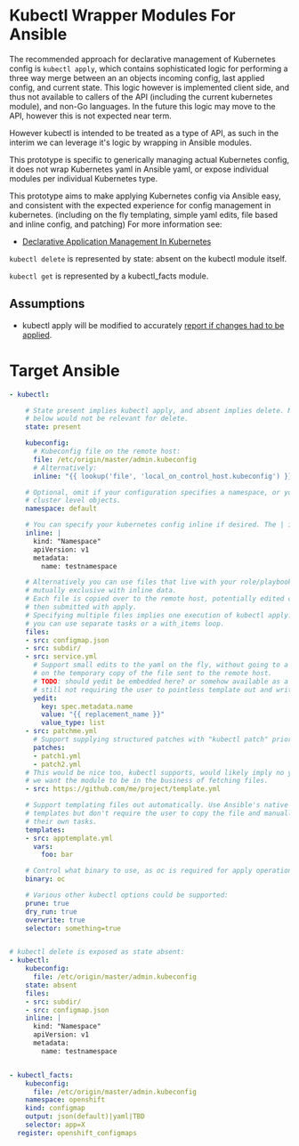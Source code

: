 # Kubectl Wrapper Modules For Ansible

The recommended approach for declarative management of Kubernetes config is
`kubectl apply`, which contains sophisticated logic for performing a three way
merge between an an objects incoming config, last applied config, and current
state.  This logic however is implemented client side, and thus not available
to callers of the API (including the current kubernetes module), and non-Go
languages. In the future this logic may move to the API, however this is not
expected near term.

However kubectl is intended to be treated as a type of API, as such in the
interim we can leverage it's logic by wrapping in Ansible modules.

This prototype is specific to generically managing actual Kubernetes config, it
does not wrap Kubernetes yaml in Ansible yaml, or expose individual modules per
individual Kubernetes type.

This prototype aims to make applying Kubernetes config via Ansible easy, and
consistent with the expected experience for config management in kubernetes.
(including on the fly templating, simple yaml edits, file based and inline
config, and patching) For more information see:

  * [Declarative Application Management In Kubernetes](https://docs.google.com/document/d/1cLPGweVEYrVqQvBLJg6sxV-TrE5Rm2MNOBA_cxZP2WU/edit?usp=sharing)

`kubectl delete` is represented by state: absent on the kubectl module itself.

`kubectl get` is represented by a kubectl_facts module.

## Assumptions

  * kubectl apply will be modified to accurately [report if changes had to be applied](https://github.com/kubernetes/kubernetes/pull/52647).

# Target Ansible

```yaml
- kubectl:

    # State present implies kubectl apply, and absent implies delete. Many options
    # below would not be relevant for delete.
    state: present

    kubeconfig:
      # Kubeconfig file on the remote host:
      file: /etc/origin/master/admin.kubeconfig
      # Alternatively:
      inline: "{{ lookup('file', 'local_on_control_host.kubeconfig') }}"

    # Optional, omit if your configuration specifies a namespace, or you're operating on
    # cluster level objects.
    namespace: default

    # You can specify your kubernetes config inline if desired. The | is important here:
    inline: |
      kind: "Namespace"
      apiVersion: v1
      metadata:
        name: testnamespace

    # Alternatively you can use files that live with your role/playbook. This would be
    # mutually exclusive with inline data.
    # Each file is copied over to the remote host, potentially edited or patched, and
    # then submitted with apply.
    # Specifying multiple files implies one execution of kubectl apply. If you want multiple
    # you can use separate tasks or a with_items loop.
    files:
    - src: configmap.json
    - src: subdir/
    - src: service.yml
      # Support small edits to the yaml on the fly, without going to a full template. Operates
      # on the temporary copy of the file sent to the remote host.
      # TODO: should yedit be embedded here? or somehow available as a separate module (while
      # still not requiring the user to pointless template out and write/read a file)
      yedit:
        key: spec.metadata.name
        value: "{{ replacement_name }}"
        value_type: list
    - src: patchme.yml
      # Support supplying structured patches with "kubectl patch" prior to submitting to the server.
      patches:
      - patch1.yml
      - patch2.yml
    # This would be nice too, kubectl supports, would likely imply no yediting or patching unless
    # we want the module to be in the business of fetching files.
    - src: https://github.com/me/project/template.yml

    # Support templating files out automatically. Use Ansible's native mechanisms for jinja
    # templates but don't require the user to copy the file and manually clean it up with
    # their own tasks.
    templates:
    - src: apptemplate.yml
      vars:
        foo: bar

    # Control what binary to use, as oc is required for apply operations on OpenShift types:
    binary: oc

    # Various other kubectl options could be supported:
    prune: true
    dry_run: true
    overwrite: true
    selector: something=true


# kubectl delete is exposed as state absent:
- kubectl:
    kubeconfig:
      file: /etc/origin/master/admin.kubeconfig
    state: absent
    files:
    - src: subdir/
    - src: configmap.json
    inline: |
      kind: "Namespace"
      apiVersion: v1
      metadata:
        name: testnamespace


- kubectl_facts:
    kubeconfig:
      file: /etc/origin/master/admin.kubeconfig
    namespace: openshift
    kind: configmap
    output: json(default)|yaml|TBD
    selector: app=X
  register: openshift_configmaps
```
